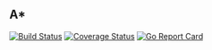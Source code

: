 ## A*

[![Build Status](https://travis-ci.org/wkhere/astar.svg?branch=master)](https://travis-ci.org/wkhere/astar)
[![Coverage Status](https://coveralls.io/repos/github/wkhere/astar/badge.svg?branch=master)](https://coveralls.io/github/wkhere/astar?branch=master)
[![Go Report Card](https://goreportcard.com/badge/github.com/wkhere/astar)](https://goreportcard.com/report/github.com/wkhere/astar)
